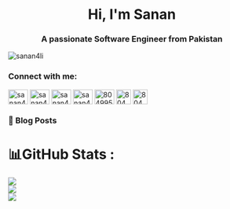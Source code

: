<h1 align="center">Hi, I'm Sanan</h1>
<h3 align="center">A passionate Software Engineer from Pakistan</h3>

<p align="left"> <img src="https://komarev.com/ghpvc/?username=sanan4li&label=Profile%20views&color=0e75b6&style=flat" alt="sanan4li" /> </p>

<h3 align="left">Connect with me:</h3>
<p align="left">
<a href="https://fb.com/sanan4li" target="blank"><img align="center" src="https://raw.githubusercontent.com/rahuldkjain/github-profile-readme-generator/master/src/images/icons/Social/facebook.svg" alt="sanan4li" height="30" width="40" /></a>
<a href="https://twitter.com/sanan4li" target="blank"><img align="center" src="https://raw.githubusercontent.com/rahuldkjain/github-profile-readme-generator/master/src/images/icons/Social/twitter.svg" alt="sanan4li" height="30" width="40" /></a>
<a href="https://linkedin.com/in/sanan4li" target="blank"><img align="center" src="https://raw.githubusercontent.com/rahuldkjain/github-profile-readme-generator/master/src/images/icons/Social/linked-in-alt.svg" alt="sanan4li" height="30" width="40" /></a> <a href="https://instagram.com/sanan4li" target="blank"><img align="center" src="https://raw.githubusercontent.com/rahuldkjain/github-profile-readme-generator/master/src/images/icons/Social/instagram.svg" alt="sanan4li" height="30" width="40" /></a>
<a href="https://stackoverflow.com/users/8049950" target="blank"><img align="center" src="https://raw.githubusercontent.com/rahuldkjain/github-profile-readme-generator/master/src/images/icons/Social/stack-overflow.svg" alt="8049950" height="30" width="40" /></a>
  <a href="https://latestjavascript.com" target="blank"><img align="center" src="https://cdn-icons-png.flaticon.com/512/174/174881.png" alt="8049950" height="30" width="30" /></a>
    <a href="https://csstailwind.com" target="blank"><img align="center" src="https://cdn-icons-png.flaticon.com/512/4003/4003245.png" alt="8049950" height="30" width="30" /></a>

</p>

### 📙 Blog Posts
<!--START_SECTION:feed-->

<!--END_SECTION:feed-->



# 📊GitHub Stats :
![](https://github-readme-stats.vercel.app/api?username=Sanan4li&theme=chartreuse-dark&hide_border=false&include_all_commits=true&count_private=false)<br/>
![](https://github-readme-streak-stats.herokuapp.com/?user=Sanan4li&theme=chartreuse-dark&hide_border=false)<br/>
![](https://github-readme-stats.vercel.app/api/top-langs/?username=Sanan4li&theme=chartreuse-dark&hide_border=false&include_all_commits=true&count_private=false&layout=compact)


